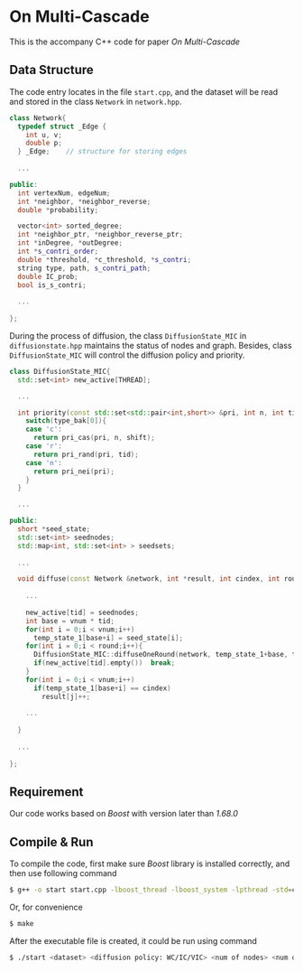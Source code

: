 # On Multi-Cascade

This is the accompany C++ code for paper _On Multi-Cascade_

## Data Structure

The code entry locates in the file `start.cpp`, and the dataset will be read and stored in the class `Network` in `network.hpp`.

```cpp
class Network{
  typedef struct _Edge {
    int u, v;
    double p;
  } _Edge;    // structure for storing edges
  
  ...

public:
  int vertexNum, edgeNum;
  int *neighbor, *neighbor_reverse;
  double *probability;

  vector<int> sorted_degree;
  int *neighbor_ptr, *neighbor_reverse_ptr;
  int *inDegree, *outDegree;
  int *s_contri_order;
  double *threshold, *c_threshold, *s_contri;
  string type, path, s_contri_path;
  double IC_prob;
  bool is_s_contri;
  
  ...
  
};
```

During the process of diffusion, the class `DiffusionState_MIC` in `diffusionstate.hpp` maintains the status of nodes and graph. Besides, class `DiffusionState_MIC` will control the diffusion policy and priority.

```cpp
class DiffusionState_MIC{
  std::set<int> new_active[THREAD];

  ...

  int priority(const std::set<std::pair<int,short>> &pri, int n, int tid, int shift=0){
    switch(type_bak[0]){
    case 'c':
      return pri_cas(pri, n, shift);
    case 'r':
      return pri_rand(pri, tid);
    case 'n':
      return pri_nei(pri);
    }
  }

  ...

public:
  short *seed_state;
  std::set<int> seednodes;
  std::map<int, std::set<int> > seedsets;
  
  ...

  void diffuse(const Network &network, int *result, int cindex, int round, int j){
    
    ...
    
    new_active[tid] = seednodes;
    int base = vnum * tid;
    for(int i = 0;i < vnum;i++)
      temp_state_1[base+i] = seed_state[i];
    for(int i = 0;i < round;i++){
      DiffusionState_MIC::diffuseOneRound(network, temp_state_1+base, tid);
      if(new_active[tid].empty())  break;
    }
    for(int i = 0;i < vnum;i++)
      if(temp_state_1[base+i] == cindex)
        result[j]++;
    
    ...
    
  }
  
  ...
  
};
```

## Requirement

Our code works based on _Boost_ with version later than _1.68.0_

## Compile & Run

To compile the code, first make sure _Boost_ library is installed correctly, and then use following command

```bash
$ g++ -o start start.cpp -lboost_thread -lboost_system -lpthread -std=c++11
```

Or, for convenience

```bash
$ make
```

After the executable file is created, it could be run using command

```bash
$ ./start <dataset> <diffusion policy: WC/IC/VIC> <num of nodes> <num of seed k> <test span> <diffusion priority: random/cascade/neighbor> <load result? (default: false)> <new test? (default: true)>
```
